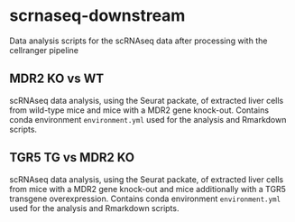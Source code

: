 # scrnaseq-downstream

Data analysis scripts for the scRNAseq data after processing with the cellranger pipeline

## MDR2 KO vs WT

scRNAseq data analysis, using the Seurat packate, of extracted liver cells from wild-type mice and mice with a MDR2 gene knock-out. Contains conda environment `environment.yml` used for the analysis and Rmarkdown scripts.

## TGR5 TG vs MDR2 KO

scRNAseq data analysis, using the Seurat packate, of extracted liver cells from mice with a MDR2 gene knock-out and mice additionally with a TGR5 transgene overexpression. Contains conda environment `environment.yml` used for the analysis and Rmarkdown scripts.
